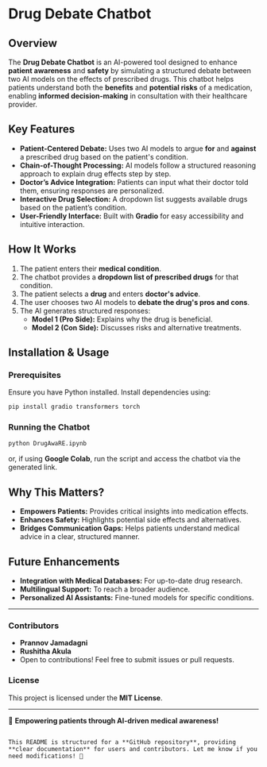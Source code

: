 
# Drug Debate Chatbot

## Overview

The **Drug Debate Chatbot** is an AI-powered tool designed to enhance **patient awareness** and **safety** by simulating a structured debate between two AI models on the effects of prescribed drugs. This chatbot helps patients understand both the **benefits** and **potential risks** of a medication, enabling **informed decision-making** in consultation with their healthcare provider.

## Key Features

- **Patient-Centered Debate:** Uses two AI models to argue **for** and **against** a prescribed drug based on the patient's condition.
- **Chain-of-Thought Processing:** AI models follow a structured reasoning approach to explain drug effects step by step.
- **Doctor’s Advice Integration:** Patients can input what their doctor told them, ensuring responses are personalized.
- **Interactive Drug Selection:** A dropdown list suggests available drugs based on the patient’s condition.
- **User-Friendly Interface:** Built with **Gradio** for easy accessibility and intuitive interaction.

## How It Works

1. The patient enters their **medical condition**.
2. The chatbot provides a **dropdown list of prescribed drugs** for that condition.
3. The patient selects a **drug** and enters **doctor's advice**.
4. The user chooses two AI models to **debate the drug's pros and cons**.
5. The AI generates structured responses:
   - **Model 1 (Pro Side):** Explains why the drug is beneficial.
   - **Model 2 (Con Side):** Discusses risks and alternative treatments.

## Installation & Usage

### Prerequisites

Ensure you have Python installed. Install dependencies using:

```bash
pip install gradio transformers torch
```

### Running the Chatbot

```bash
python DrugAwaRE.ipynb
```

or, if using **Google Colab**, run the script and access the chatbot via the generated link.

## Why This Matters?

- **Empowers Patients:** Provides critical insights into medication effects.
- **Enhances Safety:** Highlights potential side effects and alternatives.
- **Bridges Communication Gaps:** Helps patients understand medical advice in a clear, structured manner.

## Future Enhancements

- **Integration with Medical Databases:** For up-to-date drug research.
- **Multilingual Support:** To reach a broader audience.
- **Personalized AI Assistants:** Fine-tuned models for specific conditions.

---

### Contributors

- **Prannov Jamadagni**
- **Rushitha Akula**
- Open to contributions! Feel free to submit issues or pull requests.

### License

This project is licensed under the **MIT License**.

---

🚀 **Empowering patients through AI-driven medical awareness!**
```

This README is structured for a **GitHub repository**, providing **clear documentation** for users and contributors. Let me know if you need modifications! 🚀
